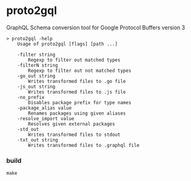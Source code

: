 # proto2gql

GraphQL Schema conversion tool for Google Protocol Buffers version 3

	> proto2gql -help
	    Usage of proto2gql [flags] [path ...]

        -filter string
            Regexp to filter out matched types
        -filterN string
            Regexp to filter out not matched types
        -go_out string
            Writes transformed files to .go file
        -js_out string
            Writes transformed files to .js file
        -no_prefix
            Disables package prefix for type names
        -package_alias value
            Renames packages using given aliases
        -resolve_import value
            Resolves given external packages
        -std_out
            Writes transformed files to stdout
        -txt_out string
            Writes transformed files to .graphql file

### build
	make